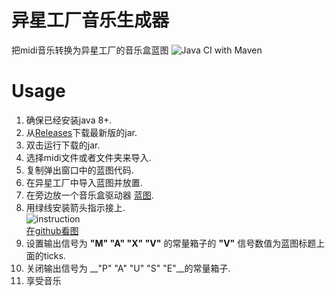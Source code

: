 # 异星工厂音乐生成器
把midi音乐转换为异星工厂的音乐盒蓝图
![Java CI with Maven](https://github.com/khjxiaogu/FactorioComposer/workflows/Java%20CI%20with%20Maven/badge.svg)  
# Usage  
1. 确保已经安装java 8+.  
2. 从[Releases](https://github.com/khjxiaogu/FactorioComposer/releases)下载最新版的jar.  
3. 双击运行下载的jar.  
4. 选择midi文件或者文件夹来导入.  
5. 复制弹出窗口中的蓝图代码.  
6. 在异星工厂中导入蓝图并放置.  
7. 在旁边放一个音乐盒驱动器 [蓝图](https://github.com/khjxiaogu/FactorioComposer/blob/master/MusicDriver.md).
8. 用绿线安装箭头指示接上.  
![instruction](https://res.khjxiaogu.com/piclib/db48c091-958d-4916-83c9-9bb002a9c0c5.jpg)  
[在github看图](https://github.com/khjxiaogu/FactorioComposer/blob/master/instruction.jpg)  
9. 设置输出信号为 __"M" "A" "X" "V"__ 的常量箱子的 __"V"__ 信号数值为蓝图标题上面的ticks.  
10. 关闭输出信号为 __"P" "A" "U" "S" "E"__的常量箱子.  
11. 享受音乐
